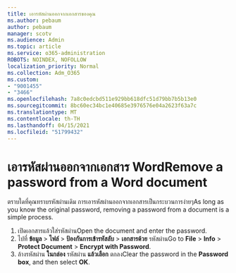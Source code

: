 ```yaml
---
title: เอารหัสผ่านออกจากเอกสารของคุณ
ms.author: pebaum
author: pebaum
manager: scotv
ms.audience: Admin
ms.topic: article
ms.service: o365-administration
ROBOTS: NOINDEX, NOFOLLOW
localization_priority: Normal
ms.collection: Adm_O365
ms.custom:
- "9001455"
- "3466"
ms.openlocfilehash: 7a8c0edcbd511e929bb618dfc51d79bb7b5b13e0
ms.sourcegitcommit: 8bc60ec34bc1e40685e3976576e04a2623f63a7c
ms.translationtype: MT
ms.contentlocale: th-TH
ms.lasthandoff: 04/15/2021
ms.locfileid: "51799432"
---
```

# <a name="remove-a-password-from-a-word-document"></a><span data-ttu-id="953b7-102">เอารหัสผ่านออกจากเอกสาร Word</span><span class="sxs-lookup"><span data-stu-id="953b7-102">Remove a password from a Word document</span></span>

<span data-ttu-id="953b7-103">ตราบใดที่คุณทราบรหัสผ่านเดิม การเอารหัสผ่านออกจากเอกสารเป็นกระบวนการง่ายๆ</span><span class="sxs-lookup"><span data-stu-id="953b7-103">As long as you know the original password, removing a password from a document is a simple process.</span></span>

1. <span data-ttu-id="953b7-104">เปิดเอกสารแล้วใส่รหัสผ่าน</span><span class="sxs-lookup"><span data-stu-id="953b7-104">Open the document and enter the password.</span></span>
2. <span data-ttu-id="953b7-105">ไปที่ **ข้อมูล**  >  **ไฟล์**  >  **ป้องกันการเข้ารหัสลับ**  >  **เอกสารด้วย** รหัสผ่าน</span><span class="sxs-lookup"><span data-stu-id="953b7-105">Go to **File** > **Info** > **Protect Document** > **Encrypt with Password**.</span></span>
3. <span data-ttu-id="953b7-106">ล้างรหัสผ่าน **ในกล่อง** รหัสผ่าน **แล้วเลือก** ตกลง</span><span class="sxs-lookup"><span data-stu-id="953b7-106">Clear the password in the **Password box**, and then select **OK**.</span></span>